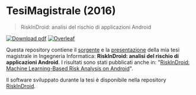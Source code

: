 # TesiMagistrale (2016)

> RiskInDroid: analisi del rischio di applicazioni Android

[![Download pdf](https://img.shields.io/badge/download-PDF-orange.svg)](https://github.com/ClaudiuGeorgiu/TesiMagistrale/releases/download/latest/tesi.pdf)
[![Overleaf](https://img.shields.io/badge/open-Overleaf-success.svg)](https://www.overleaf.com/read/pvczcqxtdygx)

Questa repository contiene il
[sorgente](https://github.com/ClaudiuGeorgiu/TesiMagistrale/blob/master/tesi.tex) e la
[presentazione](https://github.com/ClaudiuGeorgiu/TesiMagistrale/blob/master/presentazione.pptx)
della mia tesi magistrale in Ingegneria Informatica: **RiskInDroid: analisi del rischio
di applicazioni Android**. I risultati sono stati pubblicati anche in:
"[RiskInDroid: Machine Learning-Based Risk Analysis on Android](https://link.springer.com/chapter/10.1007/978-3-319-58469-0_36)".

Il software sviluppato durante la tesi è disponibile nella repository
[RiskInDroid](https://github.com/ClaudiuGeorgiu/RiskInDroid).

